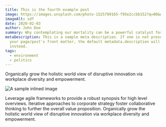 ```yaml
---
title: This is the fourth example post
image: https://images.unsplash.com/photo-1525799165-f95e2ccbb152?q=80&w=1470&auto=format&fit=crop&ixlib=rb-4.0.3&ixid=M3wxMjA3fDB8MHxwaG90by1wYWdlfHx8fGVufDB8fHx8fA%3D%3D
imageAlt: sdf
date: 2020-02-03
author: John Doe
summary: Why contemplating our mortality can be a powerful catalyst for change
metaDescription: This is a sample meta description. If one is not present in
  your page/post's front matter, the default metadata.description will be used
  instead.
tags:
  - environment
  - politics
---
```

Organically grow the holistic world view of disruptive innovation via workplace diversity and empowerment.

![A sample inlined image](https://source.unsplash.com/random/600x400)

Leverage agile frameworks to provide a robust synopsis for high level overviews. Iterative approaches to corporate strategy foster collaborative thinking to further the overall value proposition. Organically grow the holistic world view of disruptive innovation via workplace diversity and empowerment.
